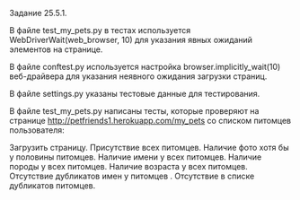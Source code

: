Задание 25.5.1.

В файле test_my_pets.py в тестах используется WebDriverWait(web_browser, 10) для указания явных ожиданий элементов на странице.

В файле conftest.py используется настройка browser.implicitly_wait(10) веб-драйвера для указания неявного ожидания загрузки страниц.

В файле settings.py указаны тестовые данные для тестирования.

В файле test_my_pets.py написаны тесты, которые проверяют на странице http://petfriends1.herokuapp.com/my_pets со списком питомцев пользователя:

Загрузить страницу.
Присутствие всех питомцев.
Наличие фото хотя бы у половины питомцев.
Наличие имени у всех питомцев.
Наличие породы у всех питомцев.
Наличие возраста у всех питомцев.
Отсутствие дубликатов имен у питомцев .
Отсутствие в списке дубликатов питомцев.
